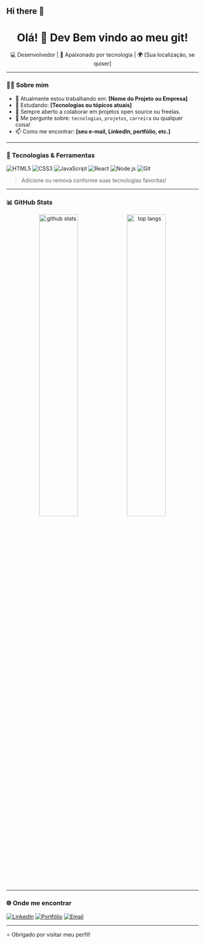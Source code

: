 ## Hi there 👋
<h1 align="center">Olá! 👋 Dev Bem vindo ao meu git!</h1>

<p align="center">
  💻 Desenvolvedor | 🚀 Apaixonado por tecnologia | 🌍 [Sua localização, se quiser]
</p>

---

### 🧑‍💻 Sobre mim

- 🔭 Atualmente estou trabalhando em: **[Nome do Projeto ou Empresa]**
- 🌱 Estudando: **[Tecnologias ou tópicos atuais]**
- 🤝 Sempre aberto a colaborar em projetos open source ou freelas.
- 💬 Me pergunte sobre: `tecnologias`, `projetos`, `carreira` ou qualquer coisa!
- 📫 Como me encontrar: **[seu e-mail, LinkedIn, portfólio, etc.]**

---

### 🚀 Tecnologias & Ferramentas

![HTML5](https://img.shields.io/badge/HTML5-E34F26?style=flat-square&logo=html5&logoColor=white)
![CSS3](https://img.shields.io/badge/CSS3-1572B6?style=flat-square&logo=css3&logoColor=white)
![JavaScript](https://img.shields.io/badge/JavaScript-F7DF1E?style=flat-square&logo=javascript&logoColor=black)
![React](https://img.shields.io/badge/React-20232A?style=flat-square&logo=react&logoColor=61DAFB)
![Node.js](https://img.shields.io/badge/Node.js-339933?style=flat-square&logo=nodedotjs&logoColor=white)
![Git](https://img.shields.io/badge/Git-F05032?style=flat-square&logo=git&logoColor=white)

> Adicione ou remova conforme suas tecnologias favoritas!

---

### 📊 GitHub Stats

<p align="center">
  <img src="https://github-readme-stats.vercel.app/api?username=SEU_USUARIO&show_icons=true&theme=radical" alt="github stats" width="45%"/>
  <img src="https://github-readme-stats.vercel.app/api/top-langs/?username=SEU_USUARIO&layout=compact&theme=radical" alt="top langs" width="45%"/>
</p>

---

### 🌐 Onde me encontrar

[![LinkedIn](https://img.shields.io/badge/-LinkedIn-0A66C2?style=flat-square&logo=Linkedin&logoColor=white)]([https://www.linkedin.com/in/SEU_USUARIO/](https://www.linkedin.com/in/matheus-soares-300777314/))
[![Portfólio](https://img.shields.io/badge/-Portfólio-000?style=flat-square&logo=firefox&logoColor=white)](https://seuportfolio.com)
[![Email](https://img.shields.io/badge/-Email-EA4335?style=flat-square&logo=gmail&logoColor=white)](mailto:seu@email.com)

---

⭐️ Obrigado por visitar meu perfil!

<!--
**Matheussoares25/Matheussoares25** is a ✨ _special_ ✨ repository because its `README.md` (this file) appears on your GitHub profile.

Here are some ideas to get you started:

- 🔭 I’m currently working on ...
- 🌱 I’m currently learning ...
- 👯 I’m looking to collaborate on ...
- 🤔 I’m looking for help with ...
- 💬 Ask me about ...
- 📫 How to reach me: ...
- 😄 Pronouns: ...
- ⚡ Fun fact: ...
-->

